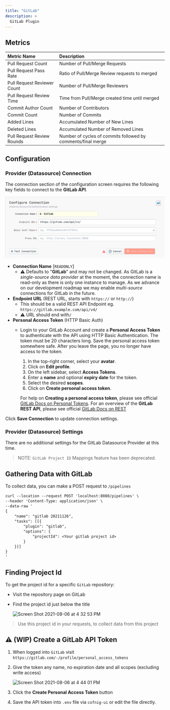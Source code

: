 ```yaml
---
title: "GitLab"
description: >
  GitLab Plugin
---
```



## Metrics

| Metric Name                 | Description                                                  |
|:----------------------------|:-------------------------------------------------------------|
| Pull Request Count          | Number of Pull/Merge Requests                                |
| Pull Request Pass Rate      | Ratio of Pull/Merge Review requests to merged                |
| Pull Request Reviewer Count | Number of Pull/Merge Reviewers                               |
| Pull Request Review Time    | Time from Pull/Merge created time until merged               |
| Commit Author Count         | Number of Contributors                                       |
| Commit Count                | Number of Commits                                            |
| Added Lines                 | Accumulated Number of New Lines                              |
| Deleted Lines               | Accumulated Number of Removed Lines                          |
| Pull Request Review Rounds  | Number of cycles of commits followed by comments/final merge |

## Configuration

### Provider (Datasource) Connection
The connection section of the configuration screen requires the following key fields to connect to the **GitLab API**.

![connection-in-config-ui](gitlab-connection-in-config-ui.png)

- **Connection Name** [`READONLY`]
  - ⚠️ Defaults to "**GitLab**" and may not be changed. As GitLab is a _single-source data provider_ at the moment, the connection name is read-only as there is only one instance to manage. As we advance on our development roadmap we may enable _multi-source_ connections for GitLab in the future.
- **Endpoint URL** (REST URL, starts with `https://` or `http://`)
  - This should be a valid REST API Endpoint eg. `https://gitlab.example.com/api/v4/`
  - ⚠️ URL should end with`/`
- **Personal Access Token** (HTTP Basic Auth)
  - Login to your GitLab Account and create a **Personal Access Token** to authenticate with the API using HTTP Basic Authentication. The token must be 20 characters long. Save the personal access token somewhere safe. After you leave the page, you no longer have access to the token.

    1. In the top-right corner, select your **avatar**.
    2. Click on **Edit profile**.
    3. On the left sidebar, select **Access Tokens**.
    4. Enter a **name** and optional **expiry date** for the token.
    5. Select the desired **scopes**.
    6. Click on **Create personal access token**.

    For help on **Creating a personal access token**, please see official [GitLab Docs on Personal Tokens](https://docs.gitlab.com/ee/user/profile/personal_access_tokens.html).
    For an overview of the **GitLab REST API**, please see official [GitLab Docs on REST](https://docs.gitlab.com/ee/development/documentation/restful_api_styleguide.html#restful-api)

Click **Save Connection** to update connection settings.

### Provider (Datasource) Settings
There are no additional settings for the GitLab Datasource Provider at this time.

> NOTE: `GitLab Project ID` Mappings feature has been deprecated.

## Gathering Data with GitLab

To collect data, you can make a POST request to `/pipelines`

```
curl --location --request POST 'localhost:8080/pipelines' \
--header 'Content-Type: application/json' \
--data-raw '
{
    "name": "gitlab 20211126",
    "tasks": [[{
        "plugin": "gitlab",
        "options": {
            "projectId": <Your gitlab project id>
        }
    }]]
}
'
```

## Finding Project Id

To get the project id for a specific `GitLab` repository:
- Visit the repository page on GitLab
- Find the project id just below the title

  ![Screen Shot 2021-08-06 at 4 32 53 PM](https://user-images.githubusercontent.com/3789273/128568416-a47b2763-51d8-4a6a-8a8b-396512bffb03.png)

> Use this project id in your requests, to collect data from this project

## ⚠️ (WIP) Create a GitLab API Token <a id="gitlab-api-token"></a>

1. When logged into `GitLab` visit `https://gitlab.com/-/profile/personal_access_tokens`
2. Give the token any name, no expiration date and all scopes (excluding write access)

    ![Screen Shot 2021-08-06 at 4 44 01 PM](https://user-images.githubusercontent.com/3789273/128569148-96f50d4e-5b3b-4110-af69-a68f8d64350a.png)

3. Click the **Create Personal Access Token** button
4. Save the API token into `.env` file via `cofnig-ui` or edit the file directly.

<br/><br/><br/>
